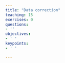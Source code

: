 ```yaml
---
title: "Data correction"
teaching: 15
exercises: 0
questions:
- ''
objectives:
- ' '
keypoints:
- ' '

---
```

